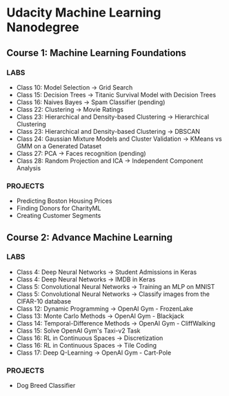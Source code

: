 # Udacity Machine Learning Nanodegree

## Course 1: Machine Learning Foundations

### LABS

* Class 10: Model Selection -> Grid Search
* Class 15: Decision Trees -> Titanic Survival Model with Decision Trees
* Class 16: Naives Bayes -> Spam Classifier (pending)
* Class 22: Clustering -> Movie Ratings
* Class 23: Hierarchical and Density-based Clustering -> Hierarchical Clustering
* Class 23: Hierarchical and Density-based Clustering -> DBSCAN
* Class 24: Gaussian Mixture Models and Cluster Validation -> KMeans vs GMM on a Generated Dataset
* Class 27: PCA -> Faces recognition (pending)
* Class 28: Random Projection and ICA -> Independent Component Analysis

### PROJECTS

- Predicting Boston Housing Prices
- Finding Donors for CharityML
- Creating Customer Segments

## Course 2: Advance Machine Learning

### LABS

* Class 4: Deep Neural Networks -> Student Admissions in Keras
* Class 4: Deep Neural Networks -> IMDB in Keras
* Class 5: Convolutional Neural Networks -> Training an MLP on MNIST
* Class 5: Convolutional Neural Networks -> Classify images from the CIFAR-10 database
* Class 12: Dynamic Programming -> OpenAI Gym - FrozenLake
* Class 13: Monte Carlo Methods -> OpenAI Gym - Blackjack
* Class 14: Temporal-Difference Methods -> OpenAI Gym - CliffWalking
* Class 15: Solve OpenAI Gym's Taxi-v2 Task
* Class 16: RL in Continuous Spaces -> Discretization
* Class 16: RL in Continuous Spaces -> Tile Coding
* Class 17: Deep Q-Learning -> OpenAI Gym - Cart-Pole

### PROJECTS

- Dog Breed Classifier